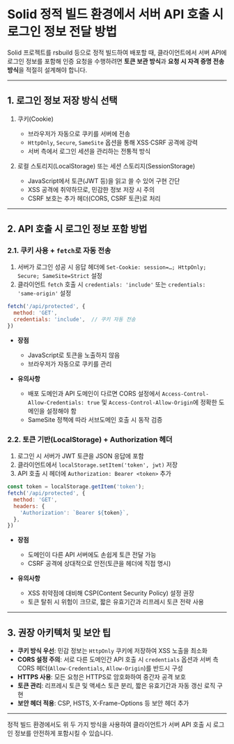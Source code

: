 # Solid 정적 빌드 환경에서 서버 API 호출 시 로그인 정보 전달 방법

Solid 프로젝트를 rsbuild 등으로 정적 빌드하여 배포할 때, 클라이언트에서 서버 API에 로그인 정보를 포함해 인증 요청을 수행하려면 **토큰 보관 방식**과 **요청 시 자격 증명 전송 방식**을 적절히 설계해야 합니다.

***

## 1. 로그인 정보 저장 방식 선택

1. 쿠키(Cookie)  
   -  브라우저가 자동으로 쿠키를 서버에 전송  
   -  `HttpOnly`, `Secure`, `SameSite` 옵션을 통해 XSS·CSRF 공격에 강력  
   -  서버 측에서 로그인 세션을 관리하는 전통적 방식  

2. 로컬 스토리지(LocalStorage) 또는 세션 스토리지(SessionStorage)  
   -  JavaScript에서 토큰(JWT 등)을 읽고 쓸 수 있어 구현 간단  
   -  XSS 공격에 취약하므로, 민감한 정보 저장 시 주의  
   -  CSRF 보호는 추가 헤더(CORS, CSRF 토큰)로 처리  

***

## 2. API 호출 시 로그인 정보 포함 방법

### 2.1. 쿠키 사용 + `fetch`로 자동 전송  
1. 서버가 로그인 성공 시 응답 헤더에 `Set-Cookie: session=…; HttpOnly; Secure; SameSite=Strict` 설정  
2. 클라이언트 `fetch` 호출 시 `credentials: 'include'` 또는 `credentials: 'same-origin'` 설정  
```js
fetch('/api/protected', {
  method: 'GET',
  credentials: 'include',  // 쿠키 자동 전송
})
```

- **장점**  
  -  JavaScript로 토큰을 노출하지 않음  
  -  브라우저가 자동으로 쿠키를 관리  

- **유의사항**  
  -  배포 도메인과 API 도메인이 다르면 CORS 설정에서 `Access-Control-Allow-Credentials: true` 및 `Access-Control-Allow-Origin`에 정확한 도메인을 설정해야 함  
  -  SameSite 정책에 따라 서브도메인 호출 시 동작 검증  

### 2.2. 토큰 기반(LocalStorage) + Authorization 헤더  
1. 로그인 시 서버가 JWT 토큰을 JSON 응답에 포함  
2. 클라이언트에서 `localStorage.setItem('token', jwt)` 저장  
3. API 호출 시 헤더에 `Authorization: Bearer <token>` 추가  
```js
const token = localStorage.getItem('token');
fetch('/api/protected', {
  method: 'GET',
  headers: {
    'Authorization': `Bearer ${token}`,
  },
})
```

- **장점**  
  -  도메인이 다른 API 서버에도 손쉽게 토큰 전달 가능  
  -  CSRF 공격에 상대적으로 안전(토큰을 헤더에 직접 명시)  

- **유의사항**  
  -  XSS 취약점에 대비해 CSP(Content Security Policy) 설정 권장  
  -  토큰 탈취 시 위험이 크므로, 짧은 유효기간과 리프레시 토큰 전략 사용  

***

## 3. 권장 아키텍처 및 보안 팁

- **쿠키 방식 우선**: 민감 정보는 `HttpOnly` 쿠키에 저장하여 XSS 노출을 최소화  
- **CORS 설정 주의**: 서로 다른 도메인간 API 호출 시 `credentials` 옵션과 서버 측 CORS 헤더(`Allow-Credentials`, `Allow-Origin`)를 반드시 구성  
- **HTTPS 사용**: 모든 요청은 HTTPS로 암호화하여 중간자 공격 보호  
- **토큰 관리**: 리프레시 토큰 및 액세스 토큰 분리, 짧은 유효기간과 자동 갱신 로직 구현  
- **보안 헤더 적용**: CSP, HSTS, X-Frame-Options 등 보안 헤더 추가  

***

정적 빌드 환경에서도 위 두 가지 방식을 사용하여 클라이언트가 서버 API 호출 시 로그인 정보를 안전하게 포함시킬 수 있습니다.

